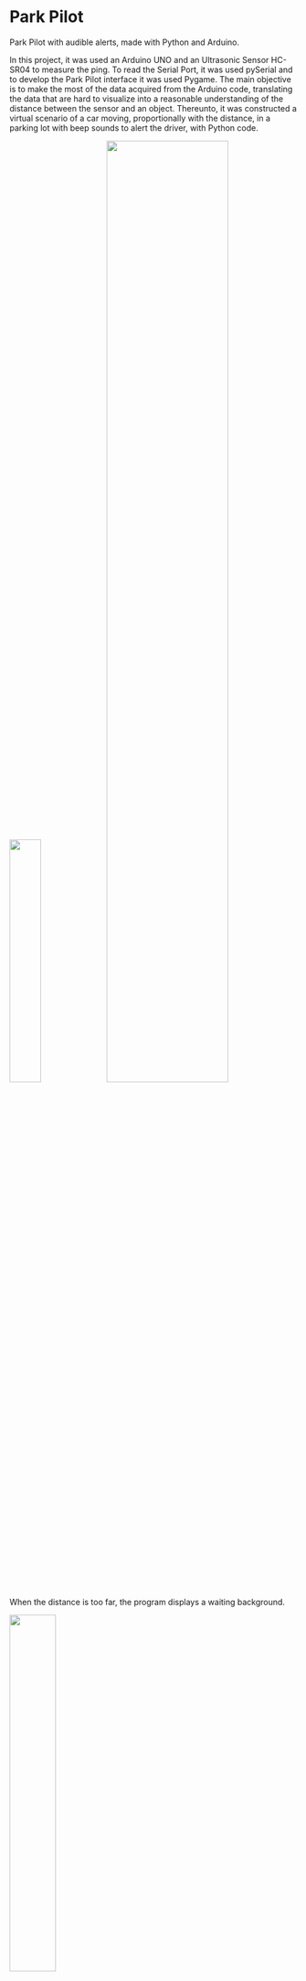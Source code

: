 # Park Pilot
Park Pilot with audible alerts, made with Python and Arduino.

In this project, it was used an Arduino UNO and an Ultrasonic Sensor HC-SR04 to measure the ping. To read the Serial Port, it was used pySerial and to develop the Park Pilot interface it was used Pygame. The main objective is to make the most of the data acquired from the Arduino code, translating the data that are hard to visualize into a reasonable understanding of the distance between the sensor and an object. Thereunto, it was constructed a virtual scenario of a car moving, proportionally with the distance, in a parking lot with beep sounds to alert the driver, with Python code.

<img src="https://user-images.githubusercontent.com/78885092/129488446-79b953eb-2bbb-481b-800d-a6ee0e0b35d0.jpeg" width="33%" height="33%">
<img src="https://user-images.githubusercontent.com/78885092/129488390-cd53afb4-9811-405d-a506-f99a3a13d385.png" width="65%" height="65%">

When the distance is too far, the program displays a waiting background.

<img src="https://user-images.githubusercontent.com/78885092/129501118-0dfd29ff-e4e5-4cf3-9bb4-009604a590f2.png" width="40%" height="40%">

There is 4 beep sounds with different BPM to indicate how close the sensor is of the object.

<img src="https://user-images.githubusercontent.com/78885092/129501129-f35007f9-4b6e-4836-99c7-1e811d19bcee.png" width="40%" height="40%">

The animation needs to be improved, there are still some unwanted flicks and the animation will look smoother after some adjustments that I'm working on.
